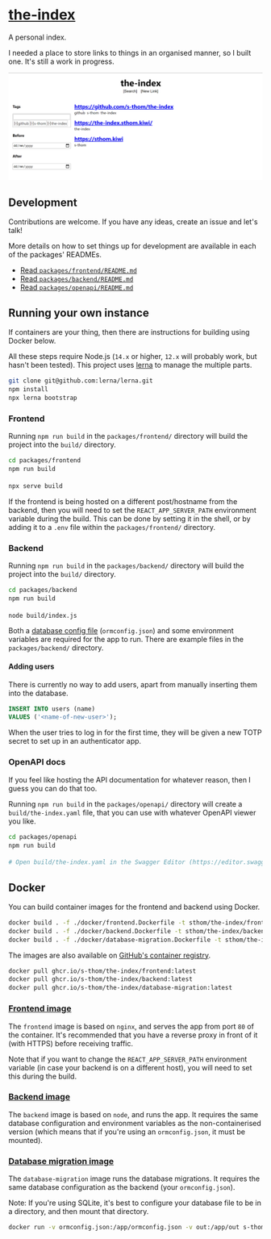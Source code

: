# [the-index](https://the-index.sthom.kiwi/)

A personal index.

I needed a place to store links to things in an organised manner, so I built one. It's still a work in progress.

![Screenshot of the-index](./.github/screenshot.png)

## Development

Contributions are welcome. If you have any ideas, create an issue and let's talk!

More details on how to set things up for development are available in each of the packages' READMEs.

- [Read `packages/frontend/README.md`](https://github.com/s-thom/the-index/tree/master/packages/frontend)
- [Read `packages/backend/README.md`](https://github.com/s-thom/the-index/tree/master/packages/backend)
- [Read `packages/openapi/README.md`](https://github.com/s-thom/the-index/tree/master/packages/openapi)

## Running your own instance

If containers are your thing, then there are instructions for building using Docker below.

All these steps require Node.js (`14.x` or higher, `12.x` will probably work, but hasn't been tested). This project uses [lerna](https://github.com/lerna/lerna) to manage the multiple parts.

```sh
git clone git@github.com:lerna/lerna.git
npm install
npx lerna bootstrap
```

### Frontend

Running `npm run build` in the `packages/frontend/` directory will build the project into the `build/` directory.

```sh
cd packages/frontend
npm run build

npx serve build
```

If the frontend is being hosted on a different post/hostname from the backend, then you will need to set the `REACT_APP_SERVER_PATH` environment variable during the build. This can be done by setting it in the shell, or by adding it to a `.env` file within the `packages/frontend/` directory.

### Backend

Running `npm run build` in the `packages/backend/` directory will build the project into the `build/` directory.

```sh
cd packages/backend
npm run build

node build/index.js
```

Both a [database config file](https://typeorm.io/#/connection-options) (`ormconfig.json`) and some environment variables are required for the app to run. There are example files in the `packages/backend/` directory.

#### Adding users

There is currently no way to add users, apart from manually inserting them into the database.

```sql
INSERT INTO users (name)
VALUES ('<name-of-new-user>');
```

When the user tries to log in for the first time, they will be given a new TOTP secret to set up in an authenticator app.

### OpenAPI docs

If you feel like hosting the API documentation for whatever reason, then I guess you can do that too.

Running `npm run build` in the `packages/openapi/` directory will create a `build/the-index.yaml` file, that you can use with whatever OpenAPI viewer you like.

```sh
cd packages/openapi
npm run build

# Open build/the-index.yaml in the Swagger Editor (https://editor.swagger.io/)
```

## Docker

You can build container images for the frontend and backend using Docker.

```sh
docker build . -f ./docker/frontend.Dockerfile -t sthom/the-index/frontend:latest
docker build . -f ./docker/backend.Dockerfile -t sthom/the-index/backend:latest
docker build . -f ./docker/database-migration.Dockerfile -t sthom/the-index/database-migration:latest
```

The images are also available on [GitHub's container registry](https://github.com/s-thom?tab=packages&q=the-index).

```sh
docker pull ghcr.io/s-thom/the-index/frontend:latest
docker pull ghcr.io/s-thom/the-index/backend:latest
docker pull ghcr.io/s-thom/the-index/database-migration:latest
```

### [Frontend image](https://github.com/users/s-thom/packages/container/package/the-index%2Ffrontend)

The `frontend` image is based on `nginx`, and serves the app from port `80` of the container. It's recommended that you have a reverse proxy in front of it (with HTTPS) before receiving traffic.

Note that if you want to change the `REACT_APP_SERVER_PATH` environment variable (in case your backend is on a different host), you will need to set this during the build.

### [Backend image](https://github.com/users/s-thom/packages/container/package/the-index%2Fbackend)

The `backend` image is based on `node`, and runs the app. It requires the same database configuration and environment variables as the non-containerised version (which means that if you're using an `ormconfig.json`, it must be mounted).

### [Database migration image](https://github.com/users/s-thom/packages/container/package/the-index%2Fdatabase-migration)

The `database-migration` image runs the database migrations. It requires the same database configuration as the backend (your `ormconfig.json`).

Note: If you're using SQLite, it's best to configure your database file to be in a directory, and then mount that directory.

```sh
docker run -v ormconfig.json:/app/ormconfig.json -v out:/app/out s-thom/the-index/database-migration
```
